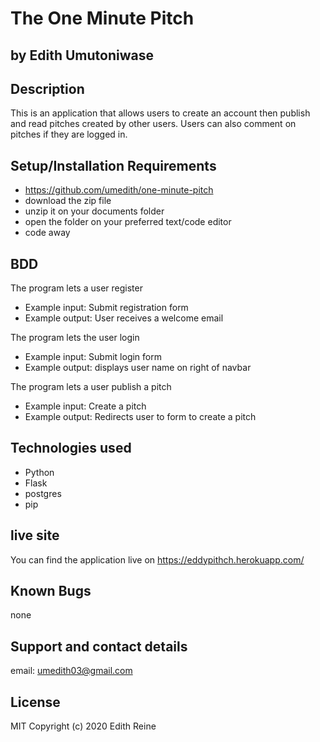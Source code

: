 # The One Minute Pitch

## by Edith Umutoniwase

## Description

This is an application that allows users to create an account then publish and read pitches created by other users. Users can also comment on pitches if they are logged in.

## Setup/Installation Requirements

- https://github.com/umedith/one-minute-pitch
- download the zip file
- unzip it on your documents folder
- open the folder on your preferred text/code editor
- code away


## BDD

The program lets a user register

- Example input: Submit registration form
- Example output: User receives a welcome email

The program lets the user login

- Example input: Submit login form
- Example output: displays user name on right of navbar

The program lets a user publish a pitch

- Example input: Create a pitch
- Example output: Redirects user to form to create a pitch

## Technologies used

- Python
- Flask
- postgres
- pip

## live site 

You can find the application live on  https://eddypithch.herokuapp.com/ 

## Known Bugs

 none

## Support and contact details

email: umedith03@gmail.com

## License

MIT Copyright (c) 2020 Edith Reine